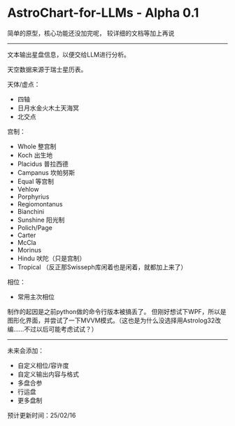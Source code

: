 # AstroChart-for-LLMs - Alpha 0.1
简单的原型，核心功能还没加完呢，
较详细的文档等加上再说

---

文本输出星盘信息，以便交给LLM进行分析。

天空数据来源于瑞士星历表。

天体/虚点：

- 四轴
- 日月水金火木土天海冥
- 北交点

宫制：
- Whole 整宫制
- Koch 出生地
- Placidus 普拉西德
- Campanus 坎帕努斯
- Equal 等宫制
- Vehlow
- Porphyrius
- Regiomontanus
- Bianchini
- Sunshine 阳光制
- Polich/Page
- Carter
- McCla
- Morinus
- Hindu 吠陀（只是宫制）
- Tropical
（反正那Swisseph库闲着也是闲着，就都加上来了）

相位：

- 常用主次相位

制作的起因是之前python做的命令行版本被搞丢了。
但刚好想试下WPF，所以是图形化界面，并尝试了一下MVVM模式。（这也是为什么没选择用Astrolog32改编……不过以后可能考虑试试？）



---

未来会添加：

- 自定义相位/容许度
- 自定义输出内容与格式
- 多盘合参
- 行运盘
- 更多盘制




预计更新时间：25/02/16

